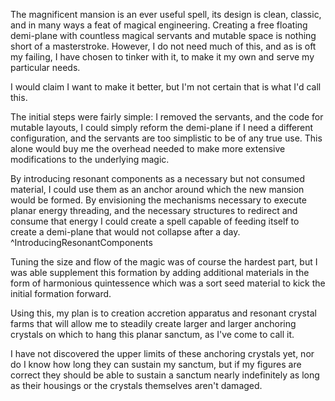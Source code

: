 The magnificent mansion is an ever useful spell, its design is clean, classic, and in many ways a feat of magical engineering. Creating a free floating demi-plane with countless magical servants and mutable space is nothing short of a masterstroke. However, I do not need much of this, and as is oft my failing, I have chosen to tinker with it, to make it my own and serve my particular needs.

I would claim I want to make it better, but I'm not certain that is what I'd call this.

The initial steps were fairly simple: I removed the servants, and the code for mutable layouts, I could simply reform the demi-plane if I need a different configuration, and the servants are too simplistic to be of any true use. This alone would buy me the overhead needed to make more extensive modifications to the underlying magic.

By introducing resonant components as a necessary but not consumed material, I could use them as an anchor around which the new mansion would be formed. By envisioning the mechanisms necessary to execute planar energy threading, and the necessary structures to redirect and consume that energy I could create a spell capable of feeding itself to create a demi-plane that would not collapse after a day.
^IntroducingResonantComponents

Tuning the size and flow of the magic was of course the hardest part, but I was able supplement this formation by adding additional materials in the form of harmonious quintessence which was a sort seed material to kick the initial formation forward.

Using this, my plan is to creation accretion apparatus and resonant crystal farms that will allow me to steadily create larger and larger anchoring crystals on which to hang this planar sanctum, as I've come to call it.

I have not discovered the upper limits of these anchoring crystals yet, nor do I know how long they can sustain my sanctum, but if my figures are correct they should be able to sustain a sanctum nearly indefinitely as long as their housings or the crystals themselves aren't damaged.